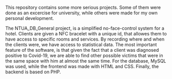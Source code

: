 This repository contains some more serious projects. Some of them were done as an excercise for university, while others
were made for my own personal development.

The NTUA_DB_General project, is a simplified no-face-control system for a hotel. Clients are given a NFC bracelet with a
unique id, that allowes them to have access to specific rooms and services. By recording where and when the clients were, 
we have access to statistical data. The most important feature of the software, is that given the fact that a client was 
diagnosed positive to Covid-19, we are able to find other possible victims that were in the same space with him at almost 
the same time. For the database, MySQL was used, while the frontend was made with HTML and CSS. Finally, the backend is 
based on PHP.
